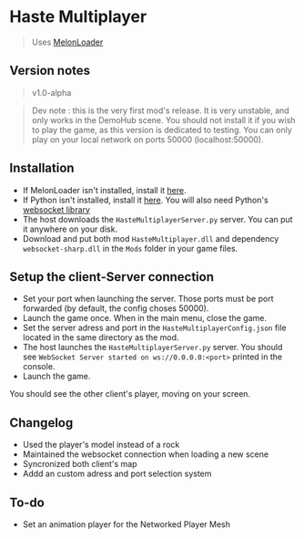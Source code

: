# Haste Multiplayer
> Uses [MelonLoader](https://github.com/LavaGang/MelonLoader)

## Version notes
> v1.0-alpha

> Dev note : this is the very first mod's release. It is very unstable, and only works in the DemoHub scene. You should not install it if you wish to play the game, as this version is dedicated to testing. You can only play on your local network on ports 50000 (localhost:50000).

## Installation
- If MelonLoader isn't installed, install it [here](https://melonloader.org/).
- If Python isn't installed, install it [here](https://www.python.org/). You will also need Python's [websocket library](https://pypi.org/project/websockets/)
- The host downloads the `HasteMultiplayerServer.py` server. You can put it anywhere on your disk.
- Download and put both mod `HasteMultiplayer.dll` and dependency `websocket-sharp.dll` in the `Mods` folder in your game files.

## Setup the client-Server connection
- Set your port when launching the server. Those ports must be port forwarded (by default, the config choses 50000).
- Launch the game once. When in the main menu, close the game.
- Set the server adress and port in the `HasteMultiplayerConfig.json` file located in the same directory as the mod.
- The host launches the `HasteMultiplayerServer.py` server. You should see `WebSocket Server started on ws://0.0.0.0:<port>` printed in the console.
- Launch the game.

You should see the other client's player, moving on your screen.

## Changelog
- Used the player's model instead of a rock
- Maintained the websocket connection when loading a new scene
- Syncronized both client's map
- Addd an custom adress and port selection system

## To-do
- Set an animation player for the Networked Player Mesh
